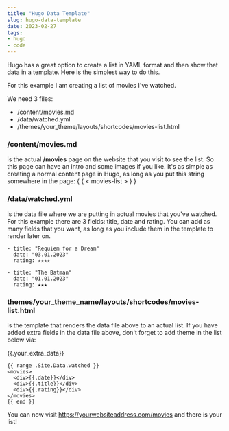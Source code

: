 ```yaml
---
title: "Hugo Data Template"
slug: hugo-data-template
date: 2023-02-27
tags:
- hugo
- code
---
```


Hugo has a great option to create a list in YAML format and then show that data in a template. Here is the simplest way to do this.

For this example I am creating a list of movies I've watched.

We need 3 files:

- /content/movies.md
- /data/watched.yml
- /themes/your_theme/layouts/shortcodes/movies-list.html

### /content/movies.md

is the actual **/movies** page on the website that you visit to see the list. So this page can have an intro and some images if you like. It's as simple as creating a normal content page in Hugo, as long as you put this string somewhere in the page: { { < movies-list > } }

### /data/watched.yml

is the data file where we are putting in actual movies that you've watched. For this example there are 3 fields: title, date and rating. You can add as many fields that you want, as long as you include them in the template to render later on.

```
- title: "Requiem for a Dream"
  date: "03.01.2023"
  rating: ★★★★

- title: "The Batman"
  date: "01.01.2023"
  rating: ★★★
```

### themes/your_theme_name/layouts/shortcodes/movies-list.html

is the template that renders the data file above to an actual list. If you have added extra fields in the data file above, don't forget to add theme in the list below via: <div>{{.your_extra_data}}</div>

```
{{ range .Site.Data.watched }}
<movies>
  <div>{{.date}}</div>
  <div>{{.title}}</div>
  <div>{{.rating}}</div>
</movies>
{{ end }}
```

You can now visit https://yourwebsiteaddress.com/movies and there is your list!

